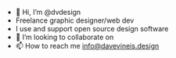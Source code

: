 - 👋 Hi, I’m @dvdesign
- Freelance graphic designer/web dev 
- I use and support open source design software 
- 💞️ I’m looking to collaborate on 
- 📫 How to reach me info@davevineis.design

<!---
dvdesign/dvdesign is a ✨ special ✨ repository because its `README.md` (this file) appears on your GitHub profile.
You can click the Preview link to take a look at your changes.
--->
